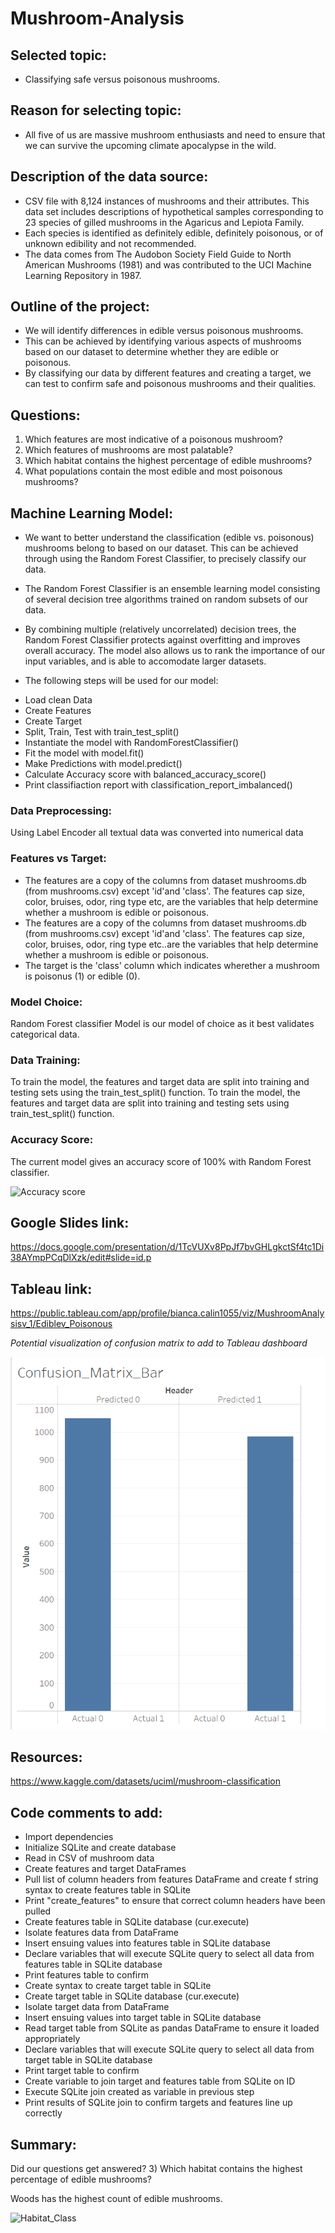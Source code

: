 # Mushroom-Analysis

## Selected topic:
- Classifying safe versus poisonous mushrooms.

## Reason for selecting topic:
- All five of us are massive mushroom enthusiasts and need to ensure that we can survive the upcoming climate apocalypse in the wild.

## Description of the data source:
- CSV file with 8,124 instances of mushrooms and their attributes. This data set includes descriptions of hypothetical samples corresponding to 23 species of gilled mushrooms in the Agaricus and Lepiota Family.  
- Each species is identified as definitely edible, definitely poisonous, or of unknown edibility and not recommended.
- The data comes from The Audobon Society Field Guide to North American Mushrooms (1981) and was contributed to the UCI Machine Learning Repository in 1987.

## Outline of the project:
- We will identify differences in edible versus poisonous mushrooms.
- This can be achieved by identifying various aspects of mushrooms based on our dataset to determine whether they are edible or poisonous.
- By classifying our data by different features and creating a target, we can test to confirm safe and poisonous mushrooms and their qualities.

## Questions:
1) Which features are most indicative of a poisonous mushroom?
2) Which features of mushrooms are most palatable?
3) Which habitat contains the highest percentage of edible mushrooms?
4) What populations contain the most edible and most poisonous mushrooms?

## Machine Learning Model:
- We want to better understand the classification (edible vs. poisonous) mushrooms belong to based on our dataset. This can be achieved through using the Random Forest Classifier, to precisely classify our data. 
- The Random Forest Classifier is an ensemble learning model consisting of several decision tree algorithms trained on random subsets of our data. 
- By combining multiple (relatively uncorrelated) decision trees, the Random Forest Classifier protects against overfitting and improves overall accuracy. The model also allows us to rank the importance of our input variables, and is able to accomodate larger datasets. 

- The following steps will be used for our model:
 * Load clean Data
 * Create Features
 * Create Target
 * Split, Train, Test with train_test_split()
 * Instantiate the model with RandomForestClassifier()
 * Fit the model with model.fit()
 * Make Predictions with model.predict()
 * Calculate Accuracy score with balanced_accuracy_score()
 * Print classifiaction report with classification_report_imbalanced()
 
### Data Preprocessing:
Using Label Encoder all textual data was converted into numerical data

### Features vs Target:
* The features are a copy of the columns from dataset mushrooms.db (from mushrooms.csv) except 'id'and 'class'. The features cap size, color, bruises, odor, ring type etc, are the variables that help determine whether a mushroom is edible or poisonous.
* The features are a copy of the columns from dataset mushrooms.db (from mushrooms.csv) except 'id'and 'class'. The features cap size, color, bruises, odor, ring type etc..are the variables that help determine whether a mushroom is edible or poisonous.
* The target is the 'class' column which indicates wherether a mushroom is  poisonus (1) or edible (0).

### Model Choice: 
Random Forest classifier Model is our model of choice as it best validates categorical data.

### Data Training:
To train the model, the features and target data are split into training and testing sets using the train_test_split() function. 
To train the model, the features and target data are split into training and testing sets using train_test_split() function. 

### Accuracy Score:
The current model gives an accuracy score of 100% with Random Forest classifier.

![Accuracy score](https://user-images.githubusercontent.com/76926148/212810169-a809de12-380a-406a-a111-1ca668d6f0cc.PNG)

## Google Slides link:
https://docs.google.com/presentation/d/1TcVUXv8PpJf7bvGHLgkctSf4tc1Di38AYmpPCqDlXzk/edit#slide=id.p

## Tableau link:
https://public.tableau.com/app/profile/bianca.calin1055/viz/MushroomAnalysisv_1/Ediblev_Poisonous

_Potential visualization of confusion matrix to add to Tableau dashboard_

![Potential Confusion Matrix](/confusion_matrix_bar.png)

## Resources:
https://www.kaggle.com/datasets/uciml/mushroom-classification

## Code comments to add:
- Import dependencies
- Initialize SQLite and create database
- Read in CSV of mushroom data
- Create features and target DataFrames
- Pull list of column headers from features DataFrame and create f string syntax to create features table in SQLite
- Print "create_features" to ensure that correct column headers have been pulled
- Create features table in SQLite database  (cur.execute)
- Isolate features data from DataFrame
- Insert ensuing values into features table in SQLite database
- Declare variables that will execute SQLite query to select all data from features table in SQLite database
- Print features table to confirm
- Create syntax to create target table in SQLite
- Create target table in SQLite database  (cur.execute)
- Isolate target data from DataFrame
- Insert ensuing values into target table in SQLite database
- Read target table from SQLite as pandas DataFrame to ensure it loaded appropriately
- Declare variables that will execute SQLite query to select all data from target table in SQLite database
- Print target table to confirm
- Create variable to join target and features table from SQLite on ID
- Execute SQLite join created as variable in previous step
- Print results of SQLite join to confirm targets and features line up correctly

## Summary:
Did our questions get answered?
3) Which habitat contains the highest percentage of edible mushrooms? 

 Woods has the highest count of edible mushrooms.
 
![Habitat_Class](https://user-images.githubusercontent.com/76926148/212822542-6ace6a67-69c7-49f5-b1d7-465fad2e3fdd.PNG)
